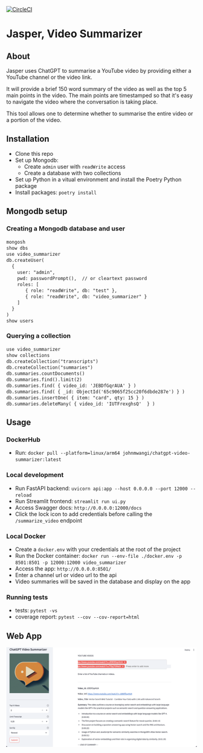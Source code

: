 [![CircleCI](https://dl.circleci.com/status-badge/img/circleci/53K1dG3ottvY5uG9GM3fYs/QgW9U7Bm1SGtYjaQh21gjh/tree/main.svg?style=shield)](https://dl.circleci.com/status-badge/redirect/circleci/53K1dG3ottvY5uG9GM3fYs/QgW9U7Bm1SGtYjaQh21gjh/tree/main)
# Jasper, Video Summarizer
## About
Jasper uses ChatGPT to summarise a YouTube video by providing either a YouTube channel or the video link.

It will provide a brief 150 word summary of the video as well as the top 5 main points in the video.
The main points are timestamped so that it's easy to navigate the video where
the conversation is taking place. 

This tool allows one to determine whether to summarise the entire video or
a portion of the video.

## Installation
- Clone this repo
- Set up Mongodb:
  - Create `admin` user with `readWrite` access
  - Create a database with two collections
- Set up Python in a vitual environment and install the Poetry Python package
- Install packages: `poetry install`

## Mongodb setup
### Creating a Mongodb database and user
```
mongosh
show dbs
use video_summarizer
db.createUser(
  {
    user: "admin",
    pwd: passwordPrompt(),  // or cleartext password
    roles: [
       { role: "readWrite", db: "test" },
       { role: "readWrite", db: "video_summarizer" }
    ]
  }
)
show users
```
### Querying a collection
```
use video_summarizer
show collections
db.createCollection("transcripts")
db.createCollection("summaries")
db.summaries.countDocuments()
db.summaries.find().limit(2)
db.summaries.find( { video_id: 'JEBDfGqrAUA' } )
db.summaries.find( { _id: ObjectId('65c9065f25cc20f6dbde287e') } )
db.summaries.insertOne( { item: "card", qty: 15 } )
db.summaries.deleteMany( { video_id: 'IUTFrexghsQ'  } )
```

## Usage
### DockerHub
- Run: `docker pull --platform=linux/arm64 johnmwangi/chatgpt-video-summarizer:latest`

### Local development
- Run FastAPI backend: `uvicorn api:app --host 0.0.0.0 --port 12000 --reload`
- Run Streamlit frontend: `streamlit run ui.py`
- Access Swagger docs: `http://0.0.0.0:12000/docs`
- Click the lock icon to add credentials before calling the `/summarize_video` endpoint

### Local Docker
- Create a `docker.env` with your credentials at the root of the project
- Run the Docker container: `docker run --env-file ./docker.env -p 8501:8501 -p 12000:12000 video_summarizer`
- Access the app: `http://0.0.0.0:8501/`
- Enter a channel url or video url to the api
- Video summaries will be saved in the database and display on the app

### Running tests
* tests: `pytest -vs`
* coverage report: `pytest --cov --cov-report=html`

## Web App
![Sample video summary](./app_ss.png)
